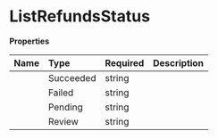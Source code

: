 # ListRefundsStatus



**Properties**

| Name | Type | Required | Description |
| :-------- | :----------| :----------| :----------|
    | Succeeded | string |  | succeeded |
    | Failed | string |  | failed |
    | Pending | string |  | pending |
    | Review | string |  | review |




<!-- This file was generated by liblab | https://liblab.com/ -->